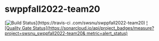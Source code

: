 # swppfall2022-team20
[![Build
Status](https://travis-ci.com/swsnu/swppfall2022-team20.svg?branch=main)](https://travis-ci
.com/swsnu/swppfall2022-team20)
[![Quality Gate
Status](https://sonarcloud.io/api/project_badges/measure?project=swsnu_swppfall2022-team20&
metric=alert_status)](https://sonarcloud.io/dashboard?id=swsnu_swppfall2022-team20)
